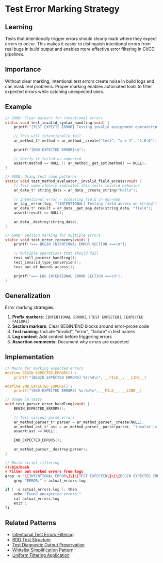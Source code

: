 # Test Error Marking Strategy

## Learning
Tests that intentionally trigger errors should clearly mark where they expect errors to occur. This makes it easier to distinguish intentional errors from real bugs in build output and enables more effective error filtering in CI/CD pipelines.

## Importance
Without clear marking, intentional test errors create noise in build logs and can mask real problems. Proper marking enables automated tools to filter expected errors while catching unexpected ones.

## Example
```c
// GOOD: Clear markers for intentional errors
static void test_invalid_syntax_handling(void) {
    printf("[TEST EXPECTS ERROR] Testing invalid assignment operator\n");
    
    // This will intentionally fail
    ar_method_t* method = ar_method__create("test", "x = 1", "1.0.0");  // BAD: Invalid syntax
    
    printf("[END EXPECTED ERROR]\n");
    
    // Verify it failed as expected
    assert(method == NULL || ar_method__get_ast(method) == NULL);
}

// GOOD: Using test name patterns
static void test_method_evaluator__invalid_field_access(void) {
    // Test name clearly indicates this tests invalid behavior
    ar_data_t* string_data = ar_data__create_string("hello");
    
    // Intentional error - accessing field on non-map
    ar_log__error(log, "[INTENTIONAL] Testing field access on string");
    ar_data_t* result = ar_data__get_map_data(string_data, "field");
    assert(result == NULL);
    
    ar_data__destroy(string_data);
}

// GOOD: Section marking for multiple errors
static void test_error_recovery(void) {
    printf("=== BEGIN INTENTIONAL ERROR SECTION ===\n");
    
    // Multiple operations that should fail
    test_null_pointer_handling();
    test_invalid_type_conversion();
    test_out_of_bounds_access();
    
    printf("=== END INTENTIONAL ERROR SECTION ===\n");
}
```

## Generalization
Error marking strategies:
1. **Prefix markers**: `[INTENTIONAL ERROR]`, `[TEST EXPECTED]`, `[EXPECTED FAILURE]`
2. **Section markers**: Clear BEGIN/END blocks around error-prone code
3. **Test naming**: Include "invalid", "error", "failure" in test names
4. **Log context**: Add context before triggering errors
5. **Assertion comments**: Document why errors are expected

## Implementation
```c
// Macro for marking expected errors
#define BEGIN_EXPECTED_ERRORS() \
    printf("[BEGIN EXPECTED ERRORS] %s:%d\n", __FILE__, __LINE__)

#define END_EXPECTED_ERRORS() \
    printf("[END EXPECTED ERRORS] %s:%d\n", __FILE__, __LINE__)

// Usage in tests
void test_parser_error_handling(void) {
    BEGIN_EXPECTED_ERRORS();
    
    // Test various parse errors
    ar_method_parser_t* parser = ar_method_parser__create(NULL);
    ar_method_ast_t* ast = ar_method_parser__parse(parser, "invalid := syntax :=");
    assert(ast == NULL);
    
    END_EXPECTED_ERRORS();
    
    ar_method_parser__destroy(parser);
}

// Build script filtering
#!/bin/bash
# Filter out marked errors from logs
grep -v "\[INTENTIONAL ERROR\]\|\[TEST EXPECTED\]\|\[BEGIN EXPECTED ERRORS\]" logs/test.log | \
    grep "ERROR:" > actual_errors.log

if [ -s actual_errors.log ]; then
    echo "Found unexpected errors:"
    cat actual_errors.log
    exit 1
fi
```

## Related Patterns
- [Intentional Test Errors Filtering](intentional-test-errors-filtering.md)
- [BDD Test Structure](bdd-test-structure.md)
- [Test Diagnostic Output Preservation](test-diagnostic-output-preservation.md)
- [Whitelist Simplification Pattern](whitelist-simplification-pattern.md)
- [Uniform Filtering Application](uniform-filtering-application.md)